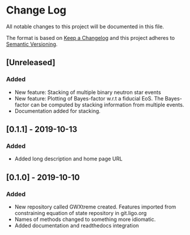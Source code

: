 # Change Log
All notable changes to this project will be documented in this file.

The format is based on [Keep a Changelog](http://keepachangelog.com/)
and this project adheres to [Semantic Versioning](http://semver.org/).

## [Unreleased]
### Added
- New feature: Stacking of multiple binary neutron star events
- New feature: Plotting of Bayes-factor w.r.t a fiducial EoS.
  The Bayes-factor can be computed by stacking information from
  multiple events.
- Documentation added for stacking.

## [0.1.1] - 2019-10-13
### Added
- Added long description and home page URL

## [0.1.0] - 2019-10-10
### Added
- New repository called GWXtreme created. Features imported from
  constraining equation of state repository in git.ligo.org
- Names of methods changed to something more idiomatic.
- Added documentation and readthedocs integration 
